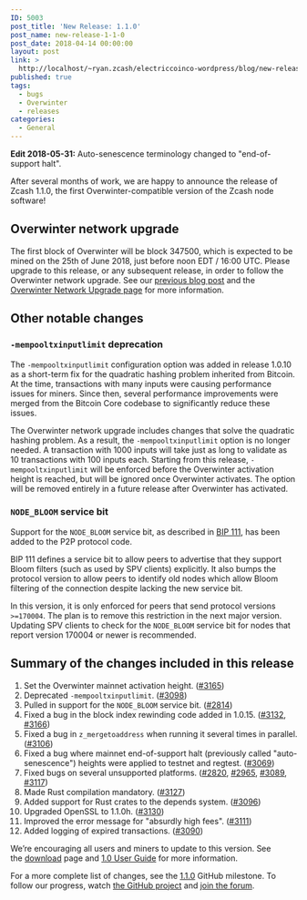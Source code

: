 ```yaml
---
ID: 5003
post_title: 'New Release: 1.1.0'
post_name: new-release-1-1-0
post_date: 2018-04-14 00:00:00
layout: post
link: >
  http://localhost/~ryan.zcash/electriccoinco-wordpress/blog/new-release-1-1-0/
published: true
tags:
  - bugs
  - Overwinter
  - releases
categories:
  - General
---
```

<p><strong>Edit 2018-05-31:</strong> Auto-senescence terminology changed to "end-of-support halt".</p>
<p>After several months of work, we are happy to announce the release of Zcash 1.1.0, the first Overwinter-compatible version of the Zcash node software!</p>
<h2>Overwinter network upgrade</h2>
<p>The first block of Overwinter will be block 347500, which is expected to be mined on the 25th of June 2018, just before noon EDT / 16:00 UTC. Please upgrade to this release, or any subsequent release, in order to follow the Overwinter network upgrade. See our <a href="/blog/overwinter/">previous blog post</a> and the <a href="https://z.cash/upgrade/overwinter.html">Overwinter Network Upgrade page</a> for more information.</p>
<h2>Other notable changes</h2>
<h3><code>-mempooltxinputlimit</code> deprecation</h3>
<p>The <code>-mempooltxinputlimit</code> configuration option was added in release 1.0.10 as a short-term fix for the quadratic hashing problem inherited from Bitcoin. At the time, transactions with many inputs were causing performance issues for miners. Since then, several performance improvements were merged from the Bitcoin Core codebase to significantly reduce these issues.</p>
<p>The Overwinter network upgrade includes changes that solve the quadratic hashing problem. As a result, the <code>-mempooltxinputlimit</code> option is no longer needed. A transaction with 1000 inputs will take just as long to validate as 10 transactions with 100 inputs each. Starting from this release, <code>-mempooltxinputlimit</code> will be enforced before the Overwinter activation height is reached, but will be ignored once Overwinter activates. The option will be removed entirely in a future release after Overwinter has activated.</p>
<h3><code>NODE_BLOOM</code> service bit</h3>
<p>Support for the <code>NODE_BLOOM</code> service bit, as described in <a href="https://github.com/bitcoin/bips/blob/master/bip-0111.mediawiki">BIP 111</a>, has been added to the P2P protocol code.</p>
<p>BIP 111 defines a service bit to allow peers to advertise that they support Bloom filters (such as used by SPV clients) explicitly. It also bumps the protocol version to allow peers to identify old nodes which allow Bloom filtering of the connection despite lacking the new service bit.</p>
<p>In this version, it is only enforced for peers that send protocol versions <code>&gt;=170004</code>. The plan is to remove this restriction in the next major version. Updating SPV clients to check for the <code>NODE_BLOOM</code> service bit for nodes that report version 170004 or newer is recommended.</p>
<h2>Summary of the changes included in this release</h2>
<ol>
<li>Set the Overwinter mainnet activation height. (<a href="https://github.com/zcash/zcash/pull/3165">#3165</a>)</li>
<li>Deprecated <code>-mempooltxinputlimit</code>. (<a href="https://github.com/zcash/zcash/pull/3098">#3098</a>)</li>
<li>Pulled in support for the <code>NODE_BLOOM</code> service bit. (<a href="https://github.com/zcash/zcash/pull/2814">#2814</a>)</li>
<li>Fixed a bug in the block index rewinding code added in 1.0.15. (<a href="https://github.com/zcash/zcash/pull/3132">#3132</a>, <a href="https://github.com/zcash/zcash/pull/3166">#3166</a>)</li>
<li>Fixed a bug in <code>z_mergetoaddress</code> when running it several times in parallel. (<a href="https://github.com/zcash/zcash/pull/3106">#3106</a>)</li>
<li>Fixed a bug where mainnet end-of-support halt (previously called "auto-senescence") heights were applied to testnet and regtest. (<a href="https://github.com/zcash/zcash/pull/3069">#3069</a>)</li>
<li>Fixed bugs on several unsupported platforms. (<a href="https://github.com/zcash/zcash/pull/2820">#2820</a>, <a href="https://github.com/zcash/zcash/pull/2965">#2965</a>, <a href="https://github.com/zcash/zcash/pull/3089">#3089</a>, <a href="https://github.com/zcash/zcash/pull/3117">#3117</a>)</li>
<li>Made Rust compilation mandatory. (<a href="https://github.com/zcash/zcash/pull/3127">#3127</a>)</li>
<li>Added support for Rust crates to the depends system. (<a href="https://github.com/zcash/zcash/pull/3096">#3096</a>)</li>
<li>Upgraded OpenSSL to 1.1.0h. (<a href="https://github.com/zcash/zcash/pull/3130">#3130</a>)</li>
<li>Improved the error message for "absurdly high fees". (<a href="https://github.com/zcash/zcash/pull/3111">#3111</a>)</li>
<li>Added logging of expired transactions. (<a href="https://github.com/zcash/zcash/pull/3090">#3090</a>)</li>
</ol>
<p>We’re encouraging all users and miners to update to this version. See the <a class="reference external" href="https://z.cash/download.html">download</a> page and <a class="reference external" href="https://github.com/zcash/zcash/wiki/1.0-User-Guide">1.0 User Guide</a> for more information.</p>
<p>For a more complete list of changes, see the <a href="https://github.com/zcash/zcash/milestone/70?closed=1">1.1.0</a> GitHub milestone. To follow our progress, watch <a class="reference external" href="https://github.com/zcash/zcash/milestones">the GitHub project</a> and <a class="reference external" href="https://forum.z.cash/">join the forum</a>.</p>
